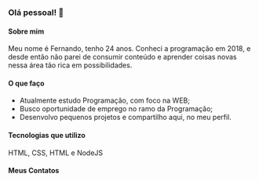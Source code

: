 ### Olá pessoal! 👋

#### Sobre mim
Meu nome é Fernando, tenho 24 anos. Conheci a programação em 2018, e desde então não parei de consumir conteúdo e aprender coisas novas nessa área tão rica em possibilidades. 

#### O que faço
- Atualmente estudo Programação, com foco na WEB;
- Busco oportunidade de emprego no ramo da Programação;
- Desenvolvo pequenos projetos e compartilho aqui, no meu perfil.

#### Tecnologias que utilizo
HTML, CSS, HTML e NodeJS

#### Meus Contatos

<!--
**nandopereira/nandopereira** is a ✨ _special_ ✨ repository because its `README.md` (this file) appears on your GitHub profile.

Here are some ideas to get you started:

- 🔭 I’m currently working on ...
- 🌱 I’m currently learning ...
- 👯 I’m looking to collaborate on ...
- 🤔 I’m looking for help with ...
- 💬 Ask me about ...
- 📫 How to reach me: ...
- 😄 Pronouns: ...
- ⚡ Fun fact: ...
-->
